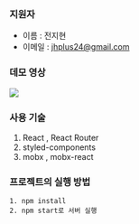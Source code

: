 ### 지원자

- 이름 : 전지현
- 이메일 : jhplus24@gmail.com

### 데모 영상

![](https://postfiles.pstatic.net/MjAyMjA4MjFfMTM4/MDAxNjYxMDc1MDY0NTM0.xLRaKujYrfjseygzLnVKnT8_05QnkYYyeir9M7dYhusg.ZBY_ZM6wLJni2ekrzLXP4D3or21DXhcfDnAHocJZyTIg.GIF.jhplus13/todolist_wanted2.gif?type=w773)

### 사용 기술

1. React , React Router
2. styled-components
3. mobx , mobx-react

### 프로젝트의 실행 방법

    1. npm install
    2. npm start로 서버 실행
